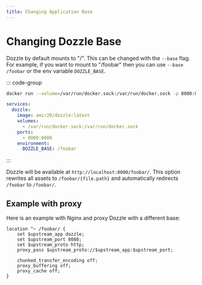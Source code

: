 ```yaml
---
title: Changing Application Base
---
```


# Changing Dozzle Base

Dozzle by default mounts to "/". This can be changed with the `--base` flag. For example, if you want to mount to "/foobar" then you can use `--base /foobar` or the env variable `DOZZLE_BASE`.

::: code-group

```sh
docker run --volume=/var/run/docker.sock:/var/run/docker.sock -p 8080:8080 amir20/dozzle --base /foobar
```

```yaml [docker-compose.yml]
services:
  dozzle:
    image: amir20/dozzle:latest
    volumes:
      - /var/run/docker.sock:/var/run/docker.sock
    ports:
      - 8080:8080
    environment:
      DOZZLE_BASE: /foobar
```

:::

Dozzle will be available at `http://localhost:8080/foobar/`. This option rewrites all assets to `/foobar/{file.path}` and automatically redirects `/foobar` to `/foobar/`.

## Example with proxy

Here is an example with Nginx and proxy Dozzle with a different base:

```nginx
location ^~ /foobar/ {
    set $upstream_app dozzle;
    set $upstream_port 8080;
    set $upstream_proto http;
    proxy_pass $upstream_proto://$upstream_app:$upstream_port;

    chunked_transfer_encoding off;
    proxy_buffering off;
    proxy_cache off;
}
```
